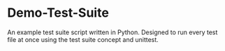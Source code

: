 # Demo-Test-Suite
An example test suite script written in Python. Designed to run every test file at once using the test suite concept and unittest. 
